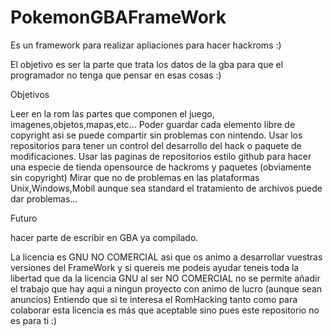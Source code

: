 # PokemonGBAFrameWork
Es un framework para realizar apliaciones para hacer hackroms :)

El objetivo es ser la parte que trata los datos de la gba para que el programador no tenga que pensar en esas cosas :)

Objetivos

Leer en la rom las partes que componen el juego, imagenes,objetos,mapas,etc...
Poder guardar cada elemento libre de copyright asi se puede compartir sin problemas con nintendo.
Usar los repositorios para tener un control del desarrollo del hack o paquete de modificaciones.
Usar las paginas de repositorios estilo github para hacer una especie de tienda opensource de hackroms y paquetes (obviamente sin copyright)
Mirar que no de problemas en las plataformas Unix,Windows,Mobil aunque sea standard el tratamiento de archivos puede dar problemas...

Futuro

hacer parte de escribir en GBA ya compilado.

La licencia es GNU NO COMERCIAL asi que os animo a desarrollar vuestras versiones del FrameWork y si quereis me podeis ayudar teneis toda la libertad que da la licencia GNU
al ser NO COMERCIAL no se permite añadir el trabajo que hay aqui a ningun proyecto con animo de lucro (aunque sean anuncios)
Entiendo que si te interesa el RomHacking tanto como para colaborar esta licencia es más que aceptable sino pues este repositorio no es para ti :)
